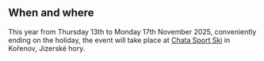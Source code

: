 
## When and where

This year from Thursday 13th to Monday 17th November 2025, conveniently ending on the holiday, the event will take place at [Chata Sport Ski](https://www.chata-sport-ski.cz/) in Kořenov, Jizerské hory.

